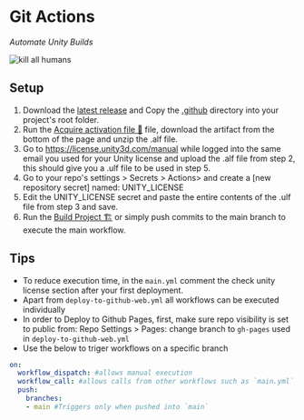 # Git Actions
*Automate Unity Builds*

![kill all humans](Promo/bender.png)

## Setup
1. Download the [latest release](/releases) and Copy the [.github](/.github) directory into your project's root folder.
2. Run the [Acquire activation file 🔑](/.github/workflows/acuire-unity-activation-file.yml) file, download the artifact from the bottom of the page and unzip the .alf file.
3. Go to https://license.unity3d.com/manual while logged into the same email you used for your Unity license and upload the .alf file from step 2, this should give you a .ulf file to be used in step 5.
4. Go to your repo's settings > Secrets > Actions> and create a [new repository secret] named: UNITY_LICENSE
5. Edit the UNITY_LICENSE secret and paste the entire contents of the .ulf file from step 3 and save.
6. Run the [Build Project 🏗️](/.github/workflows/main.yml) or simply push commits to the main branch to execute the main workflow. 


## Tips
- To reduce execution time, in the `main.yml` comment the check unity license section after your first deployment.
- Apart from `deploy-to-github-web.yml` all workflows can be executed individually
- In order to Deploy to Github Pages, first, make sure repo visibility is set to public from: Repo Settings > Pages: change branch to `gh-pages` used in `deploy-to-github-web.yml`
- Use the below to triger workflows on a specific branch

```yml
on:
  workflow_dispatch: #allows manual execution
  workflow_call: #allows calls from other workflows such as `main.yml`
  push:
    branches:
    - main #Triggers only when pushed into `main`
```
